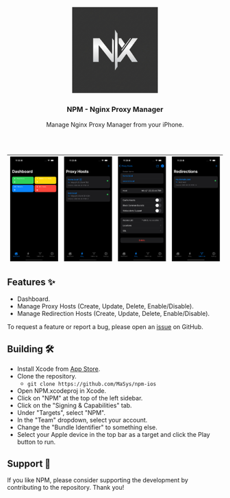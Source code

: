 <div align="center">
    <h2>
      <picture>
          <img alt="NPM Logo" src="https://github.com/MaSys/npm-ios/blob/main/screenshots/logo.png?raw=true" width="200">
        </picture>
    </h2>
</div>
<h3 align="center">NPM - Nginx Proxy Manager</h3>
<div align="center">
Manage Nginx Proxy Manager from your iPhone.
</div>

<br/><br/>



| ![](https://github.com/MaSys/npm-ios/blob/main/screenshots/dashboard.png?raw=true) | ![](https://github.com/MaSys/npm-ios/blob/main/screenshots/proxies.png?raw=true) | ![](https://github.com/MaSys/npm-ios/blob/main/screenshots/proxy.png?raw=true) | ![](https://github.com/MaSys/npm-ios/blob/main/screenshots/redirections.png?raw=true) |
|:--:|:--:|:--:|:--:|

## Features ✨
- Dashboard.
- Manage Proxy Hosts (Create, Update, Delete, Enable/Disable).
- Manage Redirection Hosts (Create, Update, Delete, Enable/Disable).

To request a feature or report a bug, please open an [issue](https://github.com/MaSys/npm-ios/issues) on GitHub.


## Building 🛠️
- Install Xcode from [App Store](https://apps.apple.com/us/app/xcode/id497799835).
- Clone the repository.
  - `git clone https://github.com/MaSys/npm-ios`
- Open NPM.xcodeproj in Xcode.
- Click on "NPM" at the top of the left sidebar.
- Click on the "Signing & Capabilities" tab.
- Under "Targets", select "NPM".
- In the "Team" dropdown, select your account.
- Change the "Bundle Identifier" to something else.
- Select your Apple device in the top bar as a target and click the Play button to run.


## Support 🤝
If you like NPM, please consider supporting the development by contributing to the repository. Thank you!
